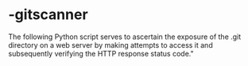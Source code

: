 # -gitscanner
The following Python script serves to ascertain the exposure of the .git directory on a web server by making attempts to access it and subsequently verifying the HTTP response status code."
